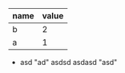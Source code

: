 
| name | value |
|------|-------|
| b    | 2     |
| a    | 1     |

* asd "ad" asdsd asdasd "asd"

